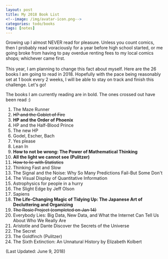 ```yaml
---
layout: post
title: My 2018 Book List
<!--image: /img/avatar-icon.png-->
categories: todo/books
tags: [notes]
---
```

Growing up I almost NEVER read for pleasure. Unless you count comics, then I probably read voraciously for a year before high school started, or me going broke from having to pay overdue renting fees to my local comics shops; whichever came first. 
<br>
<br>
This year, I am planning to change this fact about myself. Here are the 26 books I am going to read in 2018. Hopefully with the pace being reasonably set at 1 book every 2 weeks, I will be able to stay on track and finish this challenge. Let's go!

The books I am currently reading are in bold. The ones crossed out have been read :)

1. The Maze Runner
2. <s>HP and the Goblet of Fire</s> 
3. <strong>HP and the Order of Phoenix</strong>
4. HP and the Half-Blood Prince
5. The new HP
6. Godel, Escher, Bach
7. Yes please
8. Lean In
9. <strong>How to not be wrong: The Power of Mathematical Thinking</strong>
10. <strong>All the light we cannot see (Pulitzer)</strong>
11. <s>How to lie with Statistics</s>
12. Thinking Fast and Slow
13. The Signal and the Noise: Why So Many Predictions Fail-But Some Don't
14. The Visual Display of Quantitative Information
15. Astrophysics for people in a hurry
16. The Slight Edge by Jeff Olson
17. Sapiens
18. <strong>The Life-Changing Magic of Tidying Up: The Japanese Art of Decluttering and Organizing</strong>
19. <s>The Rosie Project (completed on Jan 14)</s>
20. Everybody Lies: Big Data, New Data, and What the Internet Can Tell Us About Who We Really Are
21. Aristotle and Dante Discover the Secrets of the Universe
22. The Secret
23. The Goldfinch (Pulitzer)
24. The Sixth Extinction: An Unnatural History by Elizabeth Kolbert

(Last Updated: June 9, 2018)